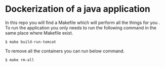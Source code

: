 # Dockerization of   a java application
In this repo you will find a Makefile  which  will perform all the things for you . To run the application  you  only needs to run the following command in the same place where Makefile exist.
```
$ make build-run-tomcat  
```
To remove all the containers you can run below command.
```
$ make rm-all
```
